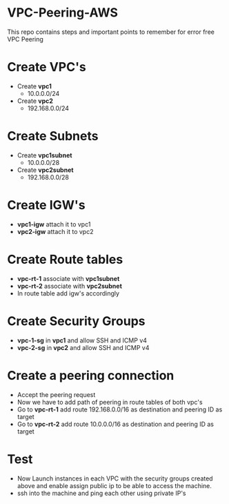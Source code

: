# VPC-Peering-AWS
This repo contains steps and important points to remember for error free VPC Peering
# Create VPC's
- Create **vpc1**
  - 10.0.0.0/24
- Create **vpc2**
  - 192.168.0.0/24
# Create Subnets
- Create **vpc1subnet**
  - 10.0.0.0/28
- Create **vpc2subnet**
  - 192.168.0.0/28
# Create IGW's
- **vpc1-igw** attach it to vpc1
- **vpc2-igw** attach it to vpc2
# Create Route tables
- **vpc-rt-1** associate with **vpc1subnet**
- **vpc-rt-2** associate with **vpc2subnet**
- In route table add igw's accordingly
# Create Security Groups
- **vpc-1-sg** in **vpc1** and allow SSH and ICMP v4
- **vpc-2-sg** in **vpc2** and allow SSH and ICMP v4
# Create a peering connection 
- Accept the peering request
- Now we have to add path of peering in route tables of both vpc's
- Go to **vpc-rt-1** add route 192.168.0.0/16	as destination and peering ID as target
- Go to **vpc-rt-2** add route 10.0.0.0/16 as destination and peering ID as target
# Test
- Now Launch instances in each VPC with the security groups created above and enable assign public ip to be able to access the machine.
- ssh into the machine and ping each other using private IP's





